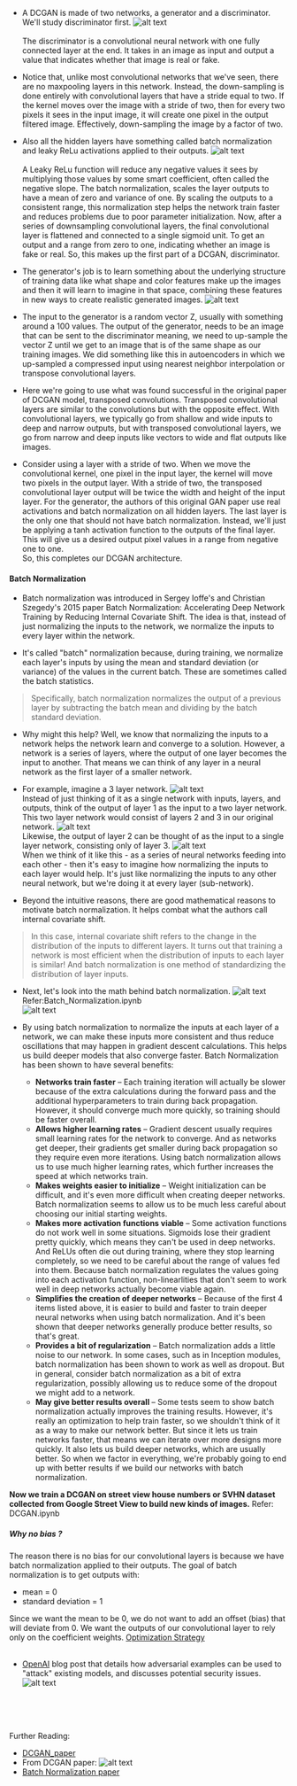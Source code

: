  * A DCGAN is made of two networks, a generator and a discriminator. We'll study discriminator first. ![alt text](Images/dis_dcgan_1.png)<br/><br/>The discriminator is a convolutional neural network with one fully connected layer at the end. It takes in an image as input and output a value that indicates whether that image is real or fake.

 * Notice that, unlike most convolutional networks that we've seen, there are no maxpooling layers in this network. Instead, the down-sampling is done entirely with convolutional layers that have a stride equal to two. If the kernel moves over the image with a stride of two, then for every two pixels it sees in the input image, it will create one pixel in the output filtered image. Effectively, down-sampling the image by a factor of two.

 * Also all the hidden layers have something called batch normalization and leaky ReLu activations applied to their outputs. ![alt text](Images/dis_dcgan_2.png)<br/><br/> A Leaky ReLu function will reduce any negative values it sees by multiplying those values by some smart coefficient, often called the negative slope. The batch normalization, scales the layer outputs to have a mean of zero and variance of one. By scaling the outputs to a consistent range, this normalization step helps the network train faster and reduces problems due to poor parameter initialization. Now, after a series of downsampling convolutional layers, the final convolutional layer is flattened and connected to a single sigmoid unit. To get an output and a range from zero to one, indicating whether an image is fake or real. So, this makes up the first part of a DCGAN, discriminator.

 * The generator's job is to learn something about the underlying structure of training data like what shape and color features make up the images and then it will learn to imagine in that space, combining these features in new ways to create realistic generated images. ![alt text](Images/gen_1.png)

 * The input to the generator is a random vector Z, usually with something around a 100 values. The output of the generator, needs to be an image that can be sent to the discriminator meaning, we need to up-sample the vector Z until we get to an image that is of the same shape as our training images. We did something like this  in autoencoders in which we up-sampled a compressed input using nearest neighbor interpolation or transpose convolutional layers.

 * Here we're going to use what was found successful in the original paper of DCGAN model, transposed convolutions. Transposed convolutional layers are similar to the convolutions but with the opposite effect. With convolutional layers, we typically go from shallow and wide inputs to deep and narrow outputs, but with transposed convolutional layers, we go from narrow and deep inputs like vectors to wide and flat outputs like images.

 * Consider using a layer with a stride of two. When we move the convolutional kernel, one pixel in the input layer, the kernel will move two pixels in the output layer. With a stride of two, the transposed convolutional layer output will be twice the width and height of the input layer. For the generator, the authors of this original GAN paper use real activations and batch normalization on all hidden layers. The last layer is the only one that should not have batch normalization. Instead, we'll just be applying a tanh activation function to the outputs of the final layer. This will give us a desired output pixel values in a range from negative one to one.<br/>So, this completes our DCGAN architecture.
#### Batch Normalization
* Batch normalization was introduced in Sergey Ioffe's and Christian Szegedy's 2015 paper Batch Normalization: Accelerating Deep Network Training by Reducing Internal Covariate Shift. The idea is that, instead of just normalizing the inputs to the network, we normalize the inputs to every layer within the network.

* It's called "batch" normalization because, during training, we normalize each layer's inputs by using the mean and standard deviation (or variance) of the values in the current batch. These are sometimes called the batch statistics.
> Specifically, batch normalization normalizes the output of a previous layer by subtracting the batch mean and dividing by the batch standard deviation.

* Why might this help? Well, we know that normalizing the inputs to a network helps the network learn and converge to a solution. However, a network is a series of layers, where the output of one layer becomes the input to another. That means we can think of any layer in a neural network as the first layer of a smaller network.

* For example, imagine a 3 layer network. ![alt text](Images/3-layers.png)<br/> Instead of just thinking of it as a single network with inputs, layers, and outputs, think of the output of layer 1 as the input to a two layer network. This two layer network would consist of layers 2 and 3 in our original network. ![alt text](Images/2-layers.png)<br/> Likewise, the output of layer 2 can be thought of as the input to a single layer network, consisting only of layer 3. ![alt text](Images/one-layer.png)<br/> When we think of it like this - as a series of neural networks feeding into each other - then it's easy to imagine how normalizing the inputs to each layer would help. It's just like normalizing the inputs to any other neural network, but we're doing it at every layer (sub-network).

* Beyond the intuitive reasons, there are good mathematical reasons to motivate batch normalization. It helps combat what the authors call internal covariate shift.
> In this case, internal covariate shift refers to the change in the distribution of the inputs to different layers. It turns out that training a network is most efficient when the distribution of inputs to each layer is similar! And batch normalization is one method of standardizing the distribution of layer inputs.

* Next, let's look into the math behind batch normalization. ![alt text](Images/bn.png)<br/> Refer:Batch_Normalization.ipynb <br/> ![alt text](Images/final_points.png)

* By using batch normalization to normalize the inputs at each layer of a network, we can make these inputs more consistent and thus reduce oscillations that may happen in gradient descent calculations. This helps us build deeper models that also converge faster. Batch Normalization has been shown to have several benefits:
  - **Networks train faster** – Each training iteration will actually be slower because of the extra calculations during the forward pass and the additional hyperparameters to train during back propagation. However, it should converge much more quickly, so training should be faster overall.
  - **Allows higher learning rates** – Gradient descent usually requires small learning rates for the network to converge. And as networks get deeper, their gradients get smaller during back propagation so they require even more iterations. Using batch normalization allows us to use much higher learning rates, which further increases the speed at which networks train.
  - **Makes weights easier to initialize** – Weight initialization can be difficult, and it's even more difficult when creating deeper networks. Batch normalization seems to allow us to be much less careful about choosing our initial starting weights.
  - **Makes more activation functions viable** – Some activation functions do not work well in some situations. Sigmoids lose their gradient pretty quickly, which means they can't be used in deep networks. And ReLUs often die out during training, where they stop learning completely, so we need to be careful about the range of values fed into them. Because batch normalization regulates the values going into each activation function, non-linearlities that don't seem to work well in deep networks actually become viable again.
  - **Simplifies the creation of deeper networks** – Because of the first 4 items listed above, it is easier to build and faster to train deeper neural networks when using batch normalization. And it's been shown that deeper networks generally produce better results, so that's great.
  - **Provides a bit of regularization** – Batch normalization adds a little noise to our network. In some cases, such as in Inception modules, batch normalization has been shown to work as well as dropout. But in general, consider batch normalization as a bit of extra regularization, possibly allowing us to reduce some of the dropout we might add to a network.
  - **May give better results overall** – Some tests seem to show batch normalization actually improves the training results. However, it's really an optimization to help train faster, so we shouldn't think of it as a way to make our network better. But since it lets us train networks faster, that means we can iterate over more designs more quickly. It also lets us build deeper networks, which are usually better. So when we factor in everything, we're probably going to end up with better results if we build our networks with batch normalization.

**Now we train a DCGAN on street view house numbers or SVHN dataset collected from Google Street View to build new kinds of images.** Refer: DCGAN.ipynb

##### Why no bias ?
The reason there is no bias for our convolutional layers is because we have batch normalization applied to their outputs. The goal of batch normalization is to get outputs with:
 * mean = 0
 * standard deviation = 1<br/>

Since we want the mean to be 0, we do not want to add an offset (bias) that will deviate from 0. We want the outputs of our convolutional layer to rely only on the coefficient weights. [Optimization Strategy](https://www.youtube.com/watch?v=US0HjU0alv4) <br/><br/>

 * [OpenAI](https://openai.com/blog/adversarial-example-research/) blog post that details how adversarial examples can be used to "attack" existing models, and discusses potential security issues. ![alt text](Images/adv.png)


<br/><br/><br/>


Further Reading:
  - [DCGAN_paper](https://arxiv.org/pdf/1511.06434.pdf)
  - From DCGAN paper: ![alt text](Images/Arch_ins.png "Architecture guidelines for stable DCGANs")
  - [Batch Normalization paper](https://arxiv.org/pdf/1502.03167.pdf)
